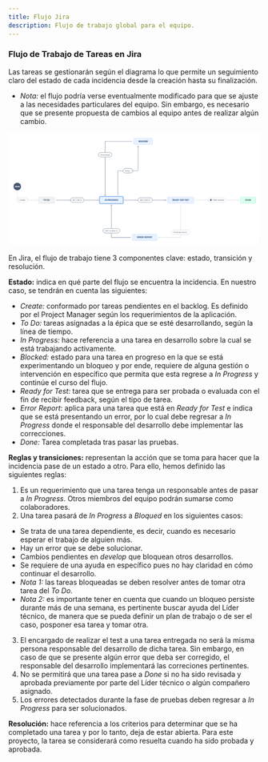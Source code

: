 ```yaml
---
title: Flujo Jira
description: Flujo de trabajo global para el equipo.
---
```


### Flujo de Trabajo de Tareas en Jira
Las tareas se gestionarán según el diagrama lo que permite un seguimiento claro del estado de cada incidencia desde la creación hasta su finalización. 

- *Nota:* el flujo podría verse eventualmente modificado para que se ajuste a las necesidades particulares del equipo. Sin embargo, es necesario que se presente propuesta de cambios al equipo antes de realizar algún cambio.

![Diagrama de flujo de trabajo en Jira](/src/assets/flujoTrabajoJira.png)

En Jira, el flujo de trabajo tiene 3 componentes clave: estado, transición y resolución.

**Estado:** indica en qué parte del flujo se encuentra la incidencia. En nuestro caso, se tendrán en cuenta las siguientes:

- *Create:* conformado por tareas pendientes en el backlog. Es definido por el Project Manager según los requerimientos de la aplicación.
- *To Do:* tareas asignadas a la épica que se esté desarrollando, según la línea de tiempo. 
- *In Progress:* hace referencia a una tarea en desarrollo sobre la cual se está trabajando activamente.
- *Blocked:* estado para una tarea en progreso en la que se está experimentando un bloqueo y por ende, requiere de alguna gestión o intervención en específico que permita que esta regrese a *In Progress* y continúe el curso del flujo.
- *Ready for Test:* tarea que se entrega para ser probada o evaluada con el fin de recibir feedback, según el tipo de tarea.
- *Error Report*: aplica para una tarea que está en *Ready for Test* e indica que se está presentando un error, por lo cual debe regresar a *In Progress* donde el responsable del desarrollo debe implementar las correcciones.
- *Done:* Tarea completada tras pasar las pruebas.

**Reglas y transiciones:** representan la acción que se toma para hacer que la incidencia pase de un estado a otro. Para ello, hemos definido las siguientes reglas:

1) Es un requerimiento que una tarea tenga un responsable antes de pasar a *In Progress*. Otros miembros del equipo podrán sumarse como colaboradores.
2) Una tarea pasará de *In Progress* a *Bloqued* en los siguientes casos:
- Se trata de una tarea dependiente, es decir, cuando es necesario esperar el trabajo de alguien más.
- Hay un error que se debe solucionar.
- Cambios pendientes en *develop* que bloquean otros desarrollos.
- Se requiere de una ayuda en específico pues no hay claridad en cómo continuar el desarrollo. 
- *Nota 1:* las tareas bloqueadas se deben resolver antes de tomar otra tarea del *To Do*.
- *Nota 2:* es importante tener en cuenta que cuando un bloqueo persiste durante más de una semana, es pertinente buscar ayuda del Líder técnico, de manera que se pueda definir un plan de trabajo o de ser el caso, posponer esa tarea y tomar otra.
3) El encargado de realizar el test a una tarea entregada no será la misma persona responsable del desarrollo de dicha tarea. Sin embargo, en caso de que se presente algún error que deba ser corregido, el responsable del desarrollo implementará las correciones pertinentes.
4) No se permitirá que una tarea pase a *Done* si no ha sido revisada y aprobada previamente por parte del Líder técnico o algún compañero asignado.
5) Los errores detectados durante la fase de pruebas deben regresar a *In Progress* para ser solucionados.

**Resolución:** hace referencia a los criterios para determinar que se ha completado una tarea y por lo tanto, deja de estar abierta. Para este proyecto, la tarea se considerará como resuelta cuando ha sido probada y aprobada.